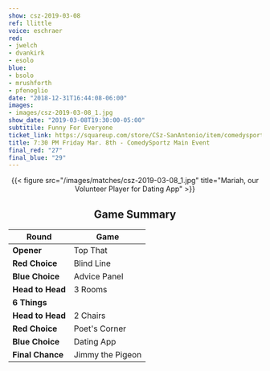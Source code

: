 ```yaml
---
show: csz-2019-03-08
ref: llittle
voice: eschraer
red:
- jwelch
- dvankirk
- esolo
blue:
- bsolo
- mrushforth
- pfenoglio
date: "2018-12-31T16:44:08-06:00"
images:
- images/csz-2019-03-08_1.jpg
show_date: "2019-03-08T19:30:00-05:00"
subtitile: Funny For Everyone
ticket_link: https://squareup.com/store/CSz-SanAntonio/item/comedysportz-friday-night-28
title: 7:30 PM Friday Mar. 8th - ComedySportz Main Event
final_red: "27"
final_blue: "29"
---
```

<center>
{{< figure src="/images/matches/csz-2019-03-08_1.jpg" title="Mariah, our Volunteer Player for Dating App" >}}

## Game Summary

| **Round** | **Game** |
|--------------|------|
| **Opener**       |Top That|
| **Red Choice**   |Blind Line|
| **Blue Choice**  |Advice Panel |
| **Head to Head** |3 Rooms    |
| **6 Things**     |      |
| **Head to Head** |2 Chairs     |
| **Red Choice**   |Poet's Corner |
| **Blue Choice**  |Dating App  |
| **Final Chance** |Jimmy the Pigeon |

</center>
